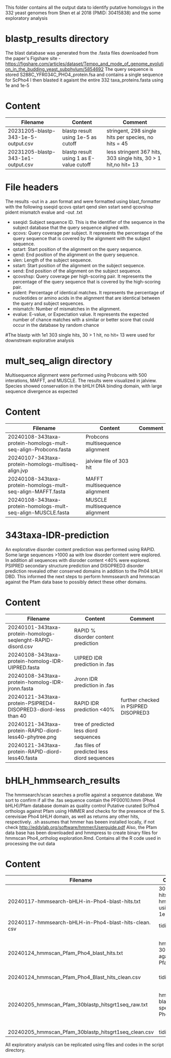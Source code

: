 This folder contains all the output data to identify putative homologys in the 332 yeast genomes from Shen et al 2018 (PMID: 30415838) and the some exploratory analysis

# blastp_results directory
The blast database was generated from the .fasta files downloaded from the paper's Figshare site - 
https://figshare.com/articles/dataset/Tempo_and_mode_of_genome_evolution_in_the_budding_yeast_subphylum/5854692
The query sequence is stored S288C_YFR034C_PHO4_protein.fsa and contains a single sequence for ScPho4
I then blasted it agaisnt the entire 332 taxa_proteins.fasta using 1e and 1e-5 

# Content
| Filename | Content | Comment |
|----------|---------|---------|
| 20231205-blastp-343-1e-5-output.csv | blastp result using 1e-5 as cutoff |stringent, 298 single hits per species, no hits = 45  |
| 20231205-blastp-343-1e1-output.csv | blastp result using 1 as E-value cutoff |less stringent 367 hits, 303 single hits, 30 > 1 hit,no hit= 13 |

# File headers
The results -out in a .asn format and were formatted using blast_formatter with the following sseqid qcovs qstart qend slen sstart send qcovshsp pident mismatch evalue and -out 
.txt

- sseqid: Subject sequence ID. This is the identifier of the sequence in the subject database that the query sequence aligned with.
- qcovs: Query coverage per subject. It represents the percentage of the query sequence that is covered by the alignment with the subject sequence.
- qstart: Start position of the alignment on the query sequence.
- qend: End position of the alignment on the query sequence.
- slen: Length of the subject sequence.
- sstart: Start position of the alignment on the subject sequence.
- send: End position of the alignment on the subject sequence.
- qcovshsp: Query coverage per high-scoring pair. It represents the percentage of the query sequence that is covered by the high-scoring pair.
- pident: Percentage of identical matches. It represents the percentage of nucleotides or amino acids in the alignment that are identical between the query and subject sequences.
- mismatch: Number of mismatches in the alignment.
- evalue: E-value, or Expectation value. It represents the expected number of chance matches with a similar or better score that could occur in the database by random chance

#The blastp with 1e1 303 single hits, 30 > 1 hit, no hit= 13 were used for downstream explorative analysis  

# mult_seq_align directory  
Multisequence alignment were performed using Probcons with 500 interations, MAFFT, and MUSCLE. The results were visualized in jalview. Species showed conservation in the bHLH DNA 
binding domain, with large sequence divergence as expected 
# Content
| Filename | Content | Comment |
|----------|---------|---------|
| 20240108-343taxa-protein-homologs-mult-seq-align-Probcons.fasta|Probcons multisequence alignment||
| 20240107-343taxa-protein-homologs-multiseq-align.jvp| jalview file of 303 hit||
| 20240108-343taxa-protein-homologs-mult-seq-align-MAFFT.fasta | MAFFT multisequence alignment| |
| 20240108-343taxa-protein-homologs-mult-seq-align-MUSCLE.fasta  |MUSCLE multisequence alignment| |

# 343taxa-IDR-prediction
An explorative disorder content prediction was performed using RAPID. Some large sequences >1000 aa with low disorder content were explored. In addition all sequences with 
disroder content <40% were explored. PSIPRED secondary structure prediction and DISOPRED3 disorder prediction revealed other conserved domains in addition to the Ph04 bHLH DBD. 
This informed the next steps to perform hmmssearch and hmmscan against the Pfam data base to possibly detect these other domains.
# Content
| Filename | Content | Comment |
|----------|---------|---------|
| 20240101-343taxa-protein-homologs-seqlenght-RAPID-disord.csv| RAPID % disorder content prediction ||
| 20240108-343taxa-protein-homolog-IDR-UIPRED.fasta| UIPRED IDR prediction in .fas||
| 20240108-343taxa-protein-homolog-IDR-jronn.fasta| Jronn IDR prediction in .fas| |
|20240121-343taxa-protein-PSIPRED4-DISOPRED3-diord-less than 40 |RAPID IDR prediction <40%|further checked in PSIPRED DISOPRED3 |
|20240121-343taxa-protein-RAPID-diord-less40-phytree.png| tree of predicted less diord sequences||
|20240121-343taxa-protein-RAPID-diord-less40.fasta| .fas files of predicted less diord sequences||

# bHLH_hmmsearch_results 

The hmmsearch/scan searches a profile against a sequence database. We sort to confirm if all the .fas sequence contain the PF00010.hmm (Pho4 bHLH)/Pfam database domain as quality 
control 
Putative curated ScPho4 orthologs against Pfam using HMMER and checks for the presence of the S. cerevisiae Pho4 bHLH domain, as well as returns any other hits, respectively. .sh 
assumes that hmmer has beeen installed locally, if not check http://eddylab.org/software/hmmer/Userguide.pdf Also, the Pfam data base has been downloaded and hmmpress to create 
binary files for hmmscan 
Pho4_ortholog exploration.Rmd. Contains all the R code used in     processing the out data
# Content
| Filename | Content | Comment |
|----------|---------|---------|
| 20240117-hmmsearch-bHLH-in-Pho4-blast-hits.txt| 303 blastp hits hmmsearch using bHLH 1e-3|3 seq dropped out|
| 20240117-hmmsearch-bHLH-in-Pho4-blast-hits-clean. csv| tidied data|300 hits bHLH | |
|20240124_hmmscan_Pfam_Pho4_blast_hits.txt | hmmscan 303 hits against Pfam, 1e-3| 231 single bHLH, 54>1, no other Pfam, 13 bHLH, other Pfam|
|20240124_hmmscan_Pfam_Pho4_Blast_hits_clean.csv| tidied data||
|20240205_hmmscan_Pfam_30blastp_hitsgrt1seq_raw.txt| hmmscan blastp hits species >1 Pho4 seq|flagged for further investigation, Pho4 established as a single copy gene|
|20240205_hmmscan_Pfam_30blastp_hitsgrt1seq_clean.csv| tidied data| | 

All exploratory analysis can be replicated using files and codes in the script directory. 


